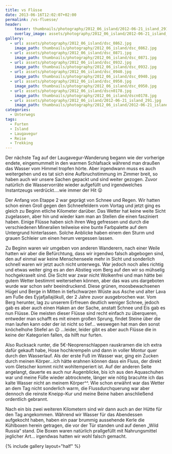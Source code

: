 ```yaml
---
title: vs Flüsse
date: 2013-06-16T12:02:07+02:00
permalink: /vs-fluesse/
header:
    teaser: thumbnails/photography/2012_06_island/2012-06-21_island_291.jpg
    overlay_image: assets/photography/2012_06_island/2012-06-21_island_291.jpg
gallery:
  - url: assets/photography/2012_06_island/dsc_0862.jpg
    image_path: thumbnails/photography/2012_06_island/dsc_0862.jpg
  - url: assets/photography/2012_06_island/dsc_0871.jpg
    image_path: thumbnails/photography/2012_06_island/dsc_0871.jpg
  - url: assets/photography/2012_06_island/dsc_0932.jpg
    image_path: thumbnails/photography/2012_06_island/dsc_0932.jpg
  - url: assets/photography/2012_06_island/dsc_0940.jpg
    image_path: thumbnails/photography/2012_06_island/dsc_0940.jpg
  - url: assets/photography/2012_06_island/dsc_0950.jpg
    image_path: thumbnails/photography/2012_06_island/dsc_0950.jpg
  - url: assets/photography/2012_06_island/dscn0178.jpg
    image_path: thumbnails/photography/2012_06_island/dscn0178.jpg
  - url: assets/photography/2012_06_island/2012-06-21_island_291.jpg
    image_path: thumbnails/photography/2012_06_island/2012-06-21_island_291.jpg
categories:
  - Unterwegs
tags:
  - Furten
  - Island
  - Laugavegur
  - Reise
  - Trekking
---
```


Der nächste Tag auf der Laugavegur-Wanderung begann wie der vorherige endete, 
eingemummelt in den warmen Schlafsack während man draußen das Wasser vom Himmel tropfen hörte. Aber irgendwann muss es 
auch weitergehen und es tat sich eine Aufbruchstimmung im Zimmer breit, so haben auch wir unsere Sachen gepackt und sind weiter gezogen. 
Zuvor natürlich die Wasservorräte wieder aufgefüllt und irgendwelches Instantzeugs verdrückt….wie immer der Hit 😛

Der Anfang von Etappe 2 war geprägt von Schnee und Regen. Wir hatten schon einen Groll gegen den Schneefeldern vom Vortag 
und jetzt ging es gleich zu Beginn etliche Kilometer darüber. Das Wetter hat keine weite Sicht zugelassen, 
aber hin und wieder kam man an Stellen die einen fasziniert haben. Einige Flüsse haben sich ihren Weg gefressen und 
durch die verschiedenen Mineralien teilweise eine bunte Farbpalette auf dem Untergrund hinterlassen. 
Solche Anblicke haben einem den Sturm und grauen Schleier um einen herum vergessen lassen.  
  
Zu Beginn waren wir umgeben von anderen Wanderern, nach einer Weile hatten wir aber die Befürchtung, 
dass wir irgendwo falsch abgebogen sind, den auf einmal war keine Menschenseele mehr in Sicht und sonderlich schnell 
waren wir jetzt auch nicht unterwegs. War jedoch noch alles richtig und etwas weiter ging es an den Abstieg vom Berg 
auf den wir so mühselig hochgekraxelt sind. Die Sicht war zwar nicht Wolkenfrei und man hätte bei gutem Wetter bestimmt weitersehen können, 
aber das was uns dargeboten wurde war schon sehr beeindruckend. Diese grünen, moosbewachsenen Hügel und Berge 
in Mitten in tiefschwarzen Wüste aus Asche und alter Lava am Fuße des Eyjafjallajökull, der 2 Jahre zuvor ausgebrochen war. 
Vom Berg herunter, lag zu unserem Erfreuen deutlich weniger Schnee, jedoch gab es aber auch einen Haken an der Sache, 
anstatt Schnee und Eis gab es nun Flüsse. Die meisten dieser Flüsse sind recht einfach zu überqueren, 
entweder man schafft es mit einem großen Sprung, findet Steine über die man laufen kann oder der ist nicht so tief… 
weswegen hat man den sonst knöchelhohe Stiefel an 😉 …leider, leider gibt es aber auch Flüsse die in keine der Kategorien fallen, da hilft nur furten.

Also Rucksack runter, die 5€-Neoprenschlappen rauskramen die ich extra dafür gekauft habe, 
Hose hochkrempeln und dann in voller Montur quer durch den Wasserlauf. 
Als der erste Fuß im Wasser war, ging ein Zucken durch meinen Körper…ich hätte erahnen können dass ein Fluss, 
der direkt vom Gletscher kommt nicht wohltemperiert ist. Auf der anderen Seite angelangt, dauerte es auch nur Augenblicke, 
bis ich aus den Aquaschuhen war und meine Füße wieder abtrocknete, länger wie nötig bracuhte ich das kalte Wasser nicht an meinem Körper^^. 
Wie schon erwähnt war das Wetter an dem Tag nicht sonderlich warm, 
die Flussdurchquerung war aber dennoch die reinste Kneipp-Kur und meine Beine haben anschließend ordentlich gebrannt.

Nach ein bis zwei weiteren Kilometern sind wir dann auch an der Hütte für den Tag angekommen. 
Während wir Wasser für das Abendessen aufgekocht haben, haben ein paar brummig aussehende Kerle die Kühlboxen herein getragen, 
die vor der Tür standen und auf denen „Wild Russia“ stand. Die Boxen waren natürlich prallgefüllt mit Nahrungsmittel jeglicher Art…
irgendwas hatten wir wohl falsch gemacht.

{% include gallery layout="half" %}